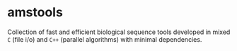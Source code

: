 # amstools
Collection of fast and efficient biological sequence tools developed in mixed
`C` (file i/o) and `C++` (parallel algorithms) with minimal dependencies.
